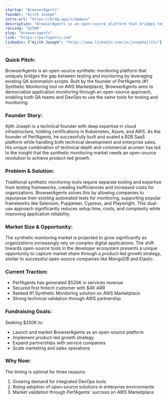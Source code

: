 ```yaml
---
startup: "BrowserAgents"
founder: "Ajith Joseph"
intro-url: "https://brdg.app/s/4p8wvx"
description: "BrowserAgents is an open-source platform that bridges testing and monitoring by leveraging existing QA automation scripts."
raising: "$250K"
slug: "browseragents"
link: "https://perfagents.com"
linkedin: {"Ajith Joseph": "https://www.linkedin.com/in/josephajith/"}
---
```


### Quick Pitch:
BrowserAgents is an open-source synthetic monitoring platform that uniquely bridges the gap between testing and monitoring by leveraging existing QA automation scripts. Built by the founder of PerfAgents (#1 Synthetic Monitoring tool on AWS Marketplace), BrowserAgents aims to democratize application monitoring through an open-source approach, enabling both QA teams and DevOps to use the same tools for testing and monitoring.

### Founder Story:
Ajith Joseph is a technical founder with deep expertise in cloud infrastructure, holding certifications in Kubernetes, Azure, and AWS. As the founder of PerfAgents, he successfully built and scaled a B2B SaaS platform while handling both technical development and enterprise sales. His unique combination of technical depth and commercial acumen has led to the insight that the synthetic monitoring market needs an open-source revolution to achieve product-led growth.

### Problem & Solution:
Traditional synthetic monitoring tools require separate tooling and expertise from testing frameworks, creating inefficiencies and increased costs for organizations. BrowserAgents solves this by allowing companies to repurpose their existing automated tests for monitoring, supporting popular frameworks like Selenium, Puppeteer, Cypress, and Playwright. This dual-use approach significantly reduces setup time, costs, and complexity while improving application reliability.

### Market Size & Opportunity:
The synthetic monitoring market is projected to grow significantly as organizations increasingly rely on complex digital applications. The shift towards open-source tools in the developer ecosystem presents a unique opportunity to capture market share through a product-led growth strategy, similar to successful open-source companies like MongoDB and Elastic.

### Current Traction:
- PerfAgents has generated $520K in services revenue
- Secured first fintech customer with $4K ARR
- Ranked #1 Synthetic Monitoring solution on AWS Marketplace
- Strong technical validation through AWS partnership

### Fundraising Goals:
Seeking $250K to:
- Launch and market BrowserAgents as an open-source platform
- Implement product-led growth strategy
- Expand partnerships with service companies
- Scale marketing and sales operations

### Why Now:
The timing is optimal for three reasons:
1. Growing demand for integrated DevOps tools
2. Rising adoption of open-source solutions in enterprise environments
3. Market validation through PerfAgents' success on AWS Marketplace